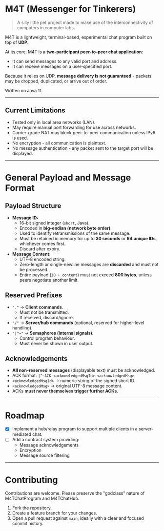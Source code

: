 # M4T (Messenger for Tinkerers)
> A silly little pet project made to make use of the interconnectivity of computers in computer labs.

M4T is a lightweight, terminal-based, experimental chat program built on top of **UDP**.  

At its core, M4T is a **two-participant peer-to-peer chat application**:  
- It can send messages to any valid port and address.  
- It can receive messages on a user-specified port.  

Because it relies on UDP, **message delivery is not guaranteed** - packets may be dropped, duplicated, or arrive out of order.  

Written on Java 11.

---

## Current Limitations
- Tested only in local area networks (LAN).  
- May require manual port forwarding for use across networks.  
- Carrier-grade NAT may block peer-to-peer communication unless IPv6 is used.  
- No encryption - all communication is plaintext.  
- No message authentication - any packet sent to the target port will be displayed.  

---

# General Payload and Message Format
## Payload Structure
- **Message ID:**  
  - 16-bit signed integer (`short`, Java).  
  - Encoded in **big-endian (network byte order)**.  
  - Used to identify retransmissions of the same message.  
  - Must be retained in memory for up to **30 seconds** or **64 unique IDs**, whichever comes first.  
  - Discard after expiry.
- **Message Content:**  
  - UTF-8 encoded string.  
  - Zero-length or single-newline messages are **discarded** and must not be processed.  
  - Entire payload (`ID + content`) must not exceed **800 bytes**, unless peers negotiate another limit.
## Reserved Prefixes
- `"."` → **Client commands**.  
  - Must not be transmitted.  
  - If received, discard/ignore.  
- `"/"` → **Server/hub commands** (optional, reserved for higher-level handling).  
- `"|^~"` → **Semaphores (internal signals)**.  
  - Control program behaviour.  
  - Must never be shown in user output.
## Acknowledgements
- **All non-reserved messages** (displayable text) must be acknowledged.  
- ACK format: `|^~ACK <acknowledgedMsgId> <acknowledgedMsg>`
- `<acknowledgedMsgId>` → numeric string of the signed short ID.  
- `<acknowledgedMsg>` → original UTF-8 message content.  
- ACKs **must never themselves trigger further ACKs**.
---

# Roadmap
- [x] Implement a hub/relay program to support multiple clients in a server-mediated chat.  
- [ ] Add a contract system providing:  
  - Message acknowledgements  
  - Encryption  
  - Message source filtering  

---

# Contributing
Contributions are welcome. Please preserve the "godclass" nature of M4TChatProgram and M4TChatHub.

1. Fork the repository.  
2. Create a feature branch for your changes.  
3. Open a pull request against `main`, ideally with a clear and focused commit history.  
